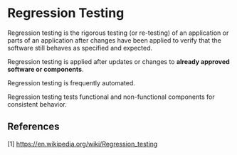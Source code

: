 # Regression Testing

Regression testing is the rigorous testing (or re-testing) of an application or parts of an application after changes have been applied to verify that the software still behaves as specified and expected.

Regression testing is applied after updates or changes to **already approved software or components**.

Regression testing is frequently automated.

Regression testing tests functional and non-functional components for consistent behavior.

## References

[1] https://en.wikipedia.org/wiki/Regression_testing